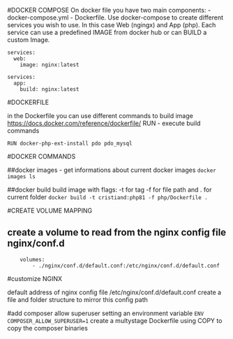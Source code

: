 #DOCKER COMPOSE
On docker file you have two main components:
    - docker-compose.yml 
    - Dockerfile. 
    Use docker-compose to create different services you wish to use. In this case
Web (ngingx) and App (php).
Each service can use a predefined IMAGE from docker hub or can BUILD a custom Image.
```
services:
  web:
    image: nginx:latest
```
```
services:
  app:
    build: nginx:latest
```

#DOCKERFILE

in the Dockerfile you can use different commands to build image
https://docs.docker.com/reference/dockerfile/
RUN - execute build commands
```
RUN docker-php-ext-install pdo pdo_mysql
```


#DOCKER COMMANDS

##docker images - get informations about current docker images
```docker images ls```

##docker build
build image with flags:
 -t for tag 
 -f for file path
and  . for current folder 
```docker build -t cristiand:php81 -f php/Dockerfile .```

#CREATE VOLUME MAPPING
## create a volume to read from the nginx config file nginx/conf.d
``` 
    volumes:
        - ./nginx/conf.d/default.conf:/etc/nginx/conf.d/default.conf
```




#customize NGINX

default address of nginx config file /etc/nginx/conf.d/default.conf
create a file and folder structure to mirror this config path

#add composer
allow superuser setting an environment variable
```ENV COMPOSER_ALLOW_SUPERUSER=1```
create a multystage Dockerfile using COPY to copy the composer binaries
```COPY --from=composer:2.4 /usr/bin/composer /usr/bin/composer

